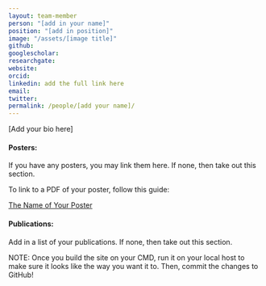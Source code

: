 ```yaml
---
layout: team-member
person: "[add in your name]"
position: "[add in position]"
image: "/assets/[image title]"
github: 
googlescholar: 
researchgate: 
website: 
orcid: 
linkedin: add the full link here
email:
twitter:
permalink: /people/[add your name]/
---
```


[Add your bio here]

#### Posters:

If you have any posters, you may link them here. If none, then take out this section.

To link to a PDF of your poster, follow this guide:

[The Name of Your Poster](/assets/posters/name-of-file.pdf)

#### Publications:

Add in a list of your publications. If none, then take out this section.

NOTE: Once you build the site on your CMD, run it on your local host to make sure it looks like the way you want it to. Then, commit the changes to GitHub!